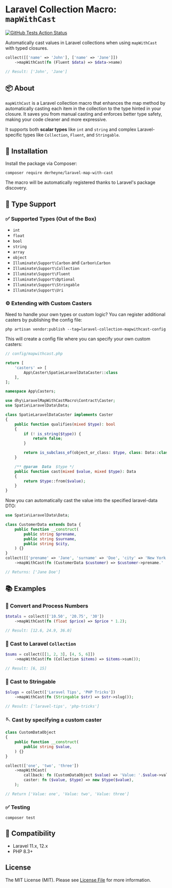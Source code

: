 # Laravel Collection Macro: `mapWithCast`

[![GitHub Tests Action Status](https://img.shields.io/github/actions/workflow/status/derheyne/laravel-collection-mapwithcast/run-tests.yml?branch=main&label=tests&style=flat-square)](https://github.com/derheyne/laravel-collection-mapwithcast/actions?query=workflow%3Arun-tests+branch%3Amain)

Automatically cast values in Laravel collections when using `mapWithCast` with typed closures.

```php
collect([['name' => 'John'], ['name' => 'Jane']])
    ->mapWithCast(fn (Fluent $data) => $data->name)

// Result: ['John', 'Jane']
```

## 📦 About

`mapWithCast` is a Laravel collection macro that enhances the map method by automatically casting each item in the
collection to the type hinted in your closure. It saves you from manual casting and enforces better type safety, making
your code cleaner and more expressive.

It supports both **scalar types** like `int` and `string` and complex Laravel-specific types like `Collection`, `Fluent`, and
`Stringable`.

## 🚀 Installation
Install the package via Composer:

```shell
composer require derheyne/laravel-map-with-cast
```

The macro will be automatically registered thanks to Laravel's package discovery.

## 🧠 Type Support

### ✅ Supported Types (Out of the Box)

* `int`
* `float`
* `bool`
* `string`
* `array`
* `object`
* `Illuminate\Support\Carbon` and `Carbon\Carbon`
* `Illuminate\Support\Collection`
* `Illuminate\Support\Fluent`
* `Illuminate\Support\Optional`
* `Illuminate\Support\Stringable`
* `Illuminate\Support\Uri`

### ⚙️ Extending with Custom Casters
Need to handle your own types or custom logic? You can register additional casters by publishing the config file:

```shell
php artisan vendor:publish --tag=laravel-collection-mapwithcast-config
```

This will create a config file where you can specify your own custom casters:

```php
// config/mapwithcast.php

return [
    'casters' => [
        App\Caster\SpatieLaravelDataCaster::class
    ],
];
```

```php
namespace App\Casters;

use dhy\LaravelMapWithCastMacro\Contract\Caster;
use Spatie\LaravelData\Data;

class SpatieLaravelDataCaster implements Caster
{
    public function qualifies(mixed $type): bool
    {
        if (! is_string($type)) {
            return false;
        }

        return is_subclass_of(object_or_class: $type, class: Data::class, allow_string: true);
    }

    /** @param  Data  $type */
    public function cast(mixed $value, mixed $type): Data
    {
        return $type::from($value);
    }
}
```

Now you can automatically cast the value into the specified laravel-data DTO:

```php
use Spatie\LaravelData\Data;

class CustomerData extends Data {
    public function __construct(
        public string $prename,
        public string $surname,
        public string $city,
    ) {}   
}
collect([['prename' => 'Jane', 'surname' => 'Doe', 'city' => 'New York']])
    ->mapWithCast(fn (CustomerData $customer) => $customer->prename.' '.$customer->surname)

// Returns: ['Jane Doe']
```

## 📚 Examples
### 🧮 Convert and Process Numbers

```php
$totals = collect(['10.50', '20.75', '30'])
    ->mapWithCast(fn (float $price) => $price * 1.2);

// Result: [12.6, 24.9, 36.0]
```

### 🧠 Cast to Laravel `Collection`

```php
$sums = collect([[1, 2, 3], [4, 5, 6]])
    ->mapWithCast(fn (Collection $items) => $items->sum());

// Result: [6, 15]
```

### 🔄 Cast to Stringable

```php
$slugs = collect(['Laravel Tips', 'PHP Tricks'])
    ->mapWithCast(fn (Stringable $str) => $str->slug());

// Result: ['laravel-tips', 'php-tricks']
```

### 🪡 Cast by specifying a custom caster

```php
class CustomDataObject
{
    public function __construct(
        public string $value,
    ) {}
}

collect(['one', 'two', 'three'])
    ->mapWithCast(
        callback: fn (CustomDataObject $value) => 'Value: '.$value->value,
        caster: fn ($value, $type) => new $type($value),
    );

// Return ['Value: one', 'Value: two', 'Value: three']
```

### ✅ Testing

```shell
composer test
```

## 🧪 Compatibility
* Laravel 11.x, 12.x
* PHP 8.3+

## License

The MIT License (MIT). Please see [License File](LICENSE.md) for more information.
